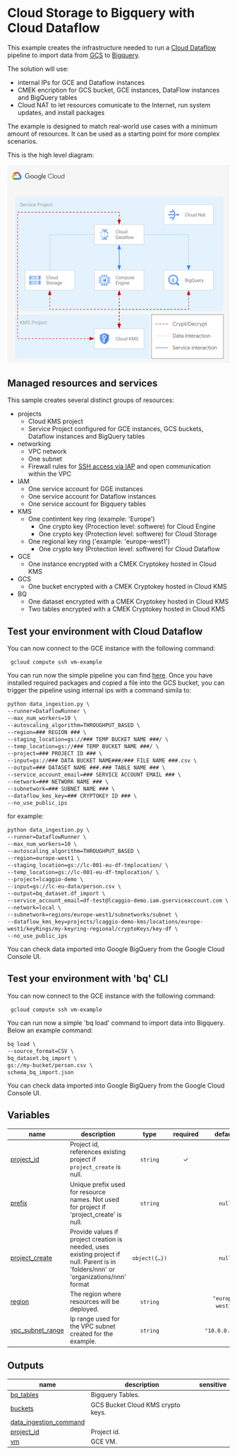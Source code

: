 # Cloud Storage to Bigquery with Cloud Dataflow

This example creates the infrastructure needed to run a [Cloud Dataflow](https://cloud.google.com/dataflow) pipeline to import data from [GCS](https://cloud.google.com/storage) to [Bigquery](https://cloud.google.com/bigquery).

The solution will use:
 - internal IPs for GCE and Dataflow instances
 - CMEK encription for GCS bucket, GCE instances, DataFlow instances and BigQuery tables
 - Cloud NAT to let resources comunicate to the Internet, run system updates, and install packages
 
The example is designed to match real-world use cases with a minimum amount of resources. It can be used as a starting point for more complex scenarios.

This is the high level diagram:

![GCS to Biquery High-level diagram](diagram.png "GCS to Biquery High-level diagram")

## Managed resources and services

This sample creates several distinct groups of resources:

- projects
  - Cloud KMS project
  - Service Project configured for GCE instances, GCS buckets, Dataflow instances and BigQuery tables
- networking
  - VPC network
  - One subnet
  - Firewall rules for [SSH access via IAP](https://cloud.google.com/iap/docs/using-tcp-forwarding) and open communication within the VPC
- IAM
  - One service account for GGE instances
  - One service account for Dataflow instances
  - One service account for Bigquery tables
- KMS
  - One contintent key ring (example: 'Europe')
    - One crypto key (Procection level: softwere) for Cloud Engine
    - One crypto key (Protection level: softwere) for Cloud Storage
  - One regional key ring ('example: 'europe-west1')
    - One crypto key (Protection level: softwere) for Cloud Dataflow
- GCE
  - One instance encrypted with a CMEK Cryptokey hosted in Cloud KMS
- GCS
  - One bucket encrypted with a CMEK Cryptokey hosted in Cloud KMS
- BQ
  - One dataset encrypted with a CMEK Cryptokey hosted in Cloud KMS
  - Two tables encrypted with a CMEK Cryptokey hosted in Cloud KMS

## Test your environment with Cloud Dataflow
You can now connect to the GCE instance with the following command:

```hcl
 gcloud compute ssh vm-example
```

You can run now the simple pipeline you can find [here](./scripts/data_ingestion/). Once you have installed required packages and copied a file into the GCS bucket, you can trigger the pipeline using internal ips with a command simila to:

```hcl
python data_ingestion.py \
--runner=DataflowRunner \
--max_num_workers=10 \
--autoscaling_algorithm=THROUGHPUT_BASED \
--region=### REGION ### \
--staging_location=gs://### TEMP BUCKET NAME ###/ \
--temp_location=gs://### TEMP BUCKET NAME ###/ \
--project=### PROJECT ID ### \
--input=gs://### DATA BUCKET NAME###/### FILE NAME ###.csv \
--output=### DATASET NAME ###.### TABLE NAME ### \
--service_account_email=### SERVICE ACCOUNT EMAIL ### \
--network=### NETWORK NAME ### \
--subnetwork=### SUBNET NAME ### \
--dataflow_kms_key=### CRYPTOKEY ID ### \
--no_use_public_ips
```

for example:

```hcl
python data_ingestion.py \
--runner=DataflowRunner \
--max_num_workers=10 \
--autoscaling_algorithm=THROUGHPUT_BASED \
--region=europe-west1 \
--staging_location=gs://lc-001-eu-df-tmplocation/ \
--temp_location=gs://lc-001-eu-df-tmplocation/ \
--project=lcaggio-demo \
--input=gs://lc-eu-data/person.csv \
--output=bq_dataset.df_import \
--service_account_email=df-test@lcaggio-demo.iam.gserviceaccount.com \
--network=local \
--subnetwork=regions/europe-west1/subnetworks/subnet \
--dataflow_kms_key=projects/lcaggio-demo-kms/locations/europe-west1/keyRings/my-keyring-regional/cryptoKeys/key-df \
--no_use_public_ips
```

You can check data imported into Google BigQuery from the Google Cloud Console UI.

## Test your environment with 'bq' CLI
You can now connect to the GCE instance with the following command:

```hcl
 gcloud compute ssh vm-example
```

You can run now a simple 'bq load' command to import data into Bigquery. Below an example command:

```hcl
bq load \
--source_format=CSV \
bq_dataset.bq_import \
gs://my-bucket/person.csv \
schema_bq_import.json
```

You can check data imported into Google BigQuery from the Google Cloud Console UI.
<!-- BEGIN TFDOC -->

## Variables

| name | description | type | required | default |
|---|---|:---:|:---:|:---:|
| [project_id](variables.tf#L31) | Project id, references existing project if `project_create` is null. | <code>string</code> | ✓ |  |
| [prefix](variables.tf#L16) | Unique prefix used for resource names. Not used for project if 'project_create' is null. | <code>string</code> |  | <code>null</code> |
| [project_create](variables.tf#L22) | Provide values if project creation is needed, uses existing project if null. Parent is in 'folders/nnn' or 'organizations/nnn' format | <code title="object&#40;&#123;&#10;  billing_account_id &#61; string&#10;  parent             &#61; string&#10;&#125;&#41;">object&#40;&#123;&#8230;&#125;&#41;</code> |  | <code>null</code> |
| [region](variables.tf#L36) | The region where resources will be deployed. | <code>string</code> |  | <code>&#34;europe-west1&#34;</code> |
| [vpc_subnet_range](variables.tf#L42) | Ip range used for the VPC subnet created for the example. | <code>string</code> |  | <code>&#34;10.0.0.0&#47;20&#34;</code> |

## Outputs

| name | description | sensitive |
|---|---|:---:|
| [bq_tables](outputs.tf#L15) | Bigquery Tables. |  |
| [buckets](outputs.tf#L20) | GCS Bucket Cloud KMS crypto keys. |  |
| [data_ingestion_command](outputs.tf#L28) |  |  |
| [project_id](outputs.tf#L48) | Project id. |  |
| [vm](outputs.tf#L53) | GCE VM. |  |

<!-- END TFDOC -->
